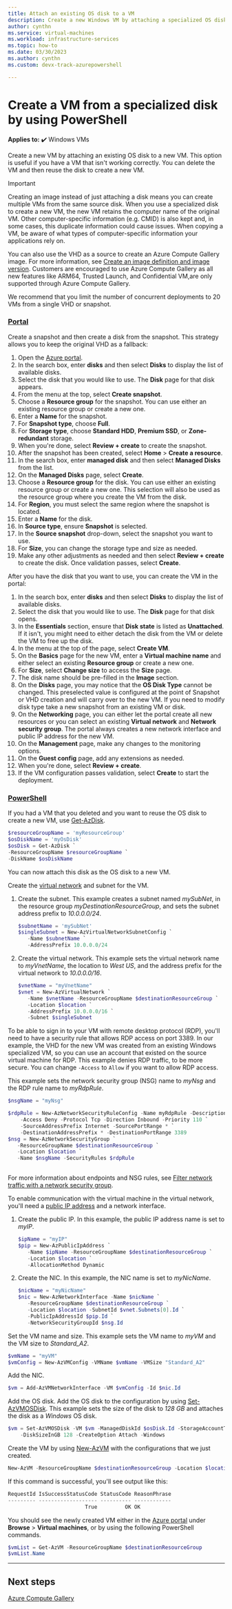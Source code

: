 ```yaml
---
title: Attach an existing OS disk to a VM 
description: Create a new Windows VM by attaching a specialized OS disk.
author: cynthn
ms.service: virtual-machines
ms.workload: infrastructure-services
ms.topic: how-to
ms.date: 03/30/2023
ms.author: cynthn 
ms.custom: devx-track-azurepowershell

---
```

# Create a VM from a specialized disk by using PowerShell

**Applies to:** :heavy_check_mark: Windows VMs 

Create a new VM by attaching an existing OS disk to a new VM. This option is useful if you have a VM that isn't working correctly. You can delete the VM and then reuse the disk to create a new VM.

> [!IMPORTANT]
>
> Creating an image instead of just attaching a disk means you can create multiple VMs from the same source disk.
> When you use a specialized disk to create a new VM, the new VM retains the computer name of the original VM. Other computer-specific information (e.g. CMID) is also kept and, in some cases, this duplicate information could cause issues. When copying a VM, be aware of what types of computer-specific information your applications rely on.  
>
> You can also use the VHD as a source to create an Azure Compute Gallery image. For more information, see [Create an image definition and image version](image-version.md). Customers are encouraged to use Azure Compute Gallery as all new features like ARM64, Trusted Launch, and Confidential VM,are only supported through Azure Compute Gallery.  

We recommend that you limit the number of concurrent deployments to 20 VMs from a single VHD or snapshot.


### [Portal](#tab/portal)


Create a snapshot and then create a disk from the snapshot. This strategy allows you to keep the original VHD as a fallback:

1. Open the [Azure portal](https://portal.azure.com).
2. In the search box, enter **disks** and then select **Disks** to display the list of available disks.
3. Select the disk that you would like to use. The **Disk** page for that disk appears.
4. From the menu at the top, select **Create snapshot**.
5. Choose a **Resource group** for the snapshot. You can use either an existing resource group or create a new one.
6. Enter a **Name** for the snapshot.
7. For **Snapshot type**, choose **Full**.
8. For **Storage type**, choose **Standard HDD**, **Premium SSD**, or **Zone-redundant** storage.
9. When you're done, select **Review + create** to create the snapshot.
10. After the snapshot has been created, select **Home** > **Create a resource**.
11. In the search box, enter **managed disk** and then select **Managed Disks** from the list.
12. On the **Managed Disks** page, select **Create**.
13. Choose a **Resource group** for the disk. You can use either an existing resource group or create a new one. This selection will also be used as the resource group where you create the VM from the disk.
14. For **Region**, you must select the same region where the snapshot is located.
15. Enter a **Name** for the disk.
16. In **Source type**, ensure **Snapshot** is selected.
17. In the **Source snapshot** drop-down, select the snapshot you want to use.
18. For **Size**, you can change the storage type and size as needed.
19. Make any other adjustments as needed and then select **Review + create** to create the disk. Once validation passes, select **Create**.


After you have the disk that you want to use, you can create the VM in the portal:

1. In the search box, enter **disks** and then select **Disks** to display the list of available disks.
3. Select the disk that you would like to use. The **Disk** page for that disk opens.
4. In the **Essentials** section, ensure that **Disk state** is listed as **Unattached**. If it isn't, you might need to either detach the disk from the VM or delete the VM to free up the disk.
4. In the menu at the top of the page, select **Create VM**.
5. On the **Basics** page for the new VM, enter a **Virtual machine name** and either select an existing **Resource group** or create a new one.
6. For **Size**, select **Change size** to access the **Size** page.
7. The disk name should be pre-filled in the **Image** section.
8. On the **Disks** page, you may notice that the **OS Disk Type** cannot be changed. This preselected value is configured at the point of Snapshot or VHD creation and will carry over to the new VM. If you need to modify disk type take a new snapshot from an existing VM or disk. 
9. On the **Networking** page, you can either let the portal create all new resources or you can select an existing **Virtual network** and **Network security group**. The portal always creates a new network interface and public IP address for the new VM.
10. On the **Management** page, make any changes to the monitoring options.
11. On the **Guest config** page, add any extensions as needed.
12. When you're done, select **Review + create**.
13. If the VM configuration passes validation, select **Create** to start the deployment.




### [PowerShell](#tab/powershell)


If you had a VM that you deleted and you want to reuse the OS disk to create a new VM, use [Get-AzDisk](/powershell/module/az.compute/get-azdisk).

```powershell
$resourceGroupName = 'myResourceGroup'
$osDiskName = 'myOsDisk'
$osDisk = Get-AzDisk `
-ResourceGroupName $resourceGroupName `
-DiskName $osDiskName
```
You can now attach this disk as the OS disk to a new VM.

Create the [virtual network](../virtual-network/virtual-networks-overview.md) and subnet for the VM.

1. Create the subnet. This example creates a subnet named *mySubNet*, in the resource group *myDestinationResourceGroup*, and sets the subnet address prefix to *10.0.0.0/24*.
   
    ```powershell
    $subnetName = 'mySubNet'
    $singleSubnet = New-AzVirtualNetworkSubnetConfig `
       -Name $subnetName `
       -AddressPrefix 10.0.0.0/24
    ```
    
2. Create the virtual network. This example sets the virtual network name to *myVnetName*, the location to *West US*, and the address prefix for the virtual network to *10.0.0.0/16*. 
   
    ```powershell
    $vnetName = "myVnetName"
    $vnet = New-AzVirtualNetwork `
       -Name $vnetName -ResourceGroupName $destinationResourceGroup `
       -Location $location `
       -AddressPrefix 10.0.0.0/16 `
       -Subnet $singleSubnet
    ```    
    

To be able to sign in to your VM with remote desktop protocol (RDP), you'll need to have a security rule that allows RDP access on port 3389. In our example, the VHD for the new VM was created from an existing Windows specialized VM, so you can use an account that existed on the source virtual machine for RDP. This example denies RDP traffic, to be more secure. You can change `-Access` to `Allow` if you want to allow RDP access.

This example sets the network security group (NSG) name to *myNsg* and the RDP rule name to *myRdpRule*.

```powershell
$nsgName = "myNsg"

$rdpRule = New-AzNetworkSecurityRuleConfig -Name myRdpRule -Description "Deny RDP" `
    -Access Deny -Protocol Tcp -Direction Inbound -Priority 110 `
    -SourceAddressPrefix Internet -SourcePortRange * `
    -DestinationAddressPrefix * -DestinationPortRange 3389
$nsg = New-AzNetworkSecurityGroup `
   -ResourceGroupName $destinationResourceGroup `
   -Location $location `
   -Name $nsgName -SecurityRules $rdpRule
	
```

For more information about endpoints and NSG rules, see [Filter network traffic with a network security group](../virtual-network/tutorial-filter-network-traffic-powershell.md).

To enable communication with the virtual machine in the virtual network, you'll need a [public IP address](../virtual-network/ip-services/public-ip-addresses.md) and a network interface.

1. Create the public IP. In this example, the public IP address name is set to *myIP*.
   
    ```powershell
    $ipName = "myIP"
    $pip = New-AzPublicIpAddress `
       -Name $ipName -ResourceGroupName $destinationResourceGroup `
       -Location $location `
       -AllocationMethod Dynamic
    ```       
    
2. Create the NIC. In this example, the NIC name is set to *myNicName*.
   
    ```powershell
    $nicName = "myNicName"
    $nic = New-AzNetworkInterface -Name $nicName `
       -ResourceGroupName $destinationResourceGroup `
       -Location $location -SubnetId $vnet.Subnets[0].Id `
       -PublicIpAddressId $pip.Id `
       -NetworkSecurityGroupId $nsg.Id
    ```
    


Set the VM name and size. This example sets the VM name to *myVM* and the VM size to *Standard_A2*.

```powershell
$vmName = "myVM"
$vmConfig = New-AzVMConfig -VMName $vmName -VMSize "Standard_A2"
```

Add the NIC.
	
```powershell
$vm = Add-AzVMNetworkInterface -VM $vmConfig -Id $nic.Id
```
	

Add the OS disk. Add the OS disk to the configuration by using [Set-AzVMOSDisk](/powershell/module/az.compute/set-azvmosdisk). This example sets the size of the disk to *128 GB* and attaches the disk as a *Windows* OS disk.
 
```powershell
$vm = Set-AzVMOSDisk -VM $vm -ManagedDiskId $osDisk.Id -StorageAccountType Standard_LRS `
    -DiskSizeInGB 128 -CreateOption Attach -Windows
```

Create the VM by using [New-AzVM](/powershell/module/az.compute/new-azvm) with the configurations that we just created.

```powershell
New-AzVM -ResourceGroupName $destinationResourceGroup -Location $location -VM $vm
```

If this command is successful, you'll see output like this:

```powershell
RequestId IsSuccessStatusCode StatusCode ReasonPhrase
--------- ------------------- ---------- ------------
                         True         OK OK   

```

You should see the newly created VM either in the [Azure portal](https://portal.azure.com) under **Browse** > **Virtual machines**, or by using the following PowerShell commands.

```powershell
$vmList = Get-AzVM -ResourceGroupName $destinationResourceGroup
$vmList.Name
```
---
## Next steps
[Azure Compute Gallery]()